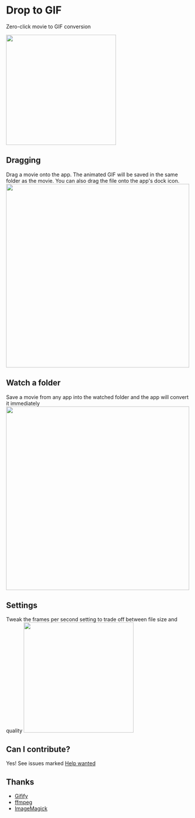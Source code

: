 # Drop to GIF
Zero-click movie to GIF conversion

<img width=300 src="https://raw.githubusercontent.com/mortenjust/droptogif/master/ux/demos/demo_app.png">


## Dragging 
Drag a movie onto the app. The animated GIF will be saved in the same folder as the movie. You can also drag the file onto the app's dock icon.
<img width=500 src="https://raw.githubusercontent.com/mortenjust/droptogif/master/ux/demos/demo_dragon.gif">

## Watch a folder
Save a movie from any app into the watched folder and the app will convert it immediately
<img width=500 src="https://raw.githubusercontent.com/mortenjust/droptogif/master/ux/demos/demo_watchfolder.gif">

## Settings
Tweak the frames per second setting to trade off between file size and quality
<img width=300 src="https://raw.githubusercontent.com/mortenjust/droptogif/master/ux/demos/demo_settings.png">

## Can I contribute?
Yes! See issues marked <a href="https://github.com/mortenjust/droptogif/labels/help%20wanted">Help wanted<a>

## Thanks
* <a href="https://github.com/jclem/gifify">Gifify</a>
* <a href="https://www.ffmpeg.org/">ffmpeg</a>
* <a href="http://www.imagemagick.org/">ImageMagick</a>
